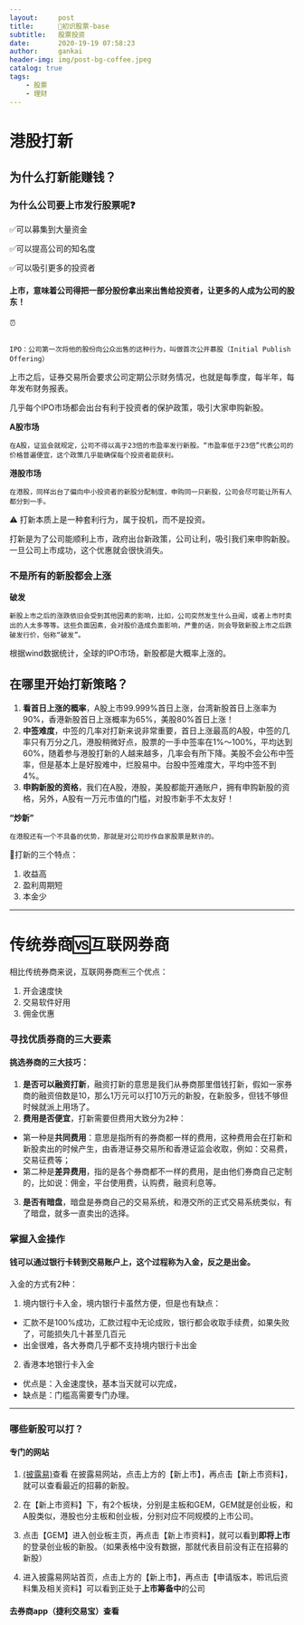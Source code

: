 ```yaml
---
layout:     post
title:      🌟初识股票-base
subtitle:   股票投资
date:       2020-19-19 07:58:23
author:     gankai
header-img: img/post-bg-coffee.jpeg
catalog: true
tags:
    - 股票
    - 理财
---
```



# 港股打新 

## 为什么打新能赚钱？

### 为什么公司要上市发行股票呢❓

✅可以募集到大量资金

✅可以提高公司的知名度

✅可以吸引更多的投资者


#### **上市**，意味着公司得把一部分股份拿出来出售给投资者，让更多的人成为公司的股东！

⏰

```

IPO：公司第一次将他的股份向公众出售的这种行为，叫做首次公开慕股（Initial Publish Offering）

```

上市之后，证券交易所会要求公司定期公示财务情况，也就是每季度，每半年，每年发布财务报表。

几乎每个IPO市场都会出台有利于投资者的保护政策，吸引大家申购新股。

**A股市场**
```
在A股，证监会就规定，公司不得以高于23倍的市盈率发行新股。“市盈率低于23倍”代表公司的价格普遍便宜，这个政策几乎能确保每个投资者能获利。
```


**港股市场**
```
在港股，同样出台了偏向中小投资者的新股分配制度，申购同一只新股，公司会尽可能让所有人都分到一手。
```
⚠️ 打新本质上是一种套利行为，属于投机，而不是投资。

打新是为了公司能顺利上市，政府出台新政策，公司让利，吸引我们来申购新股。一旦公司上市成功，这个优惠就会很快消失。

### 不是所有的新股都会上涨


**破发**


```
新股上市之后的涨跌依旧会受到其他因素的影响，比如，公司突然发生什么丑闻，或者上市时卖出的人太多等等。这些负面因素，会对股价造成负面影响，严重的话，则会导致新股上市之后跌破发行价，俗称“破发”。
```

根据wind数据统计，全球的IPO市场，新股都是大概率上涨的。

## 在哪里开始打新策略？

1. **看首日上涨的概率**，A股上市99.999%首日上涨，台湾新股首日上涨率为90%，香港新股首日上涨概率为65%，美股80%首日上涨！ 
2. **中签难度**，中签的几率对打新来说非常重要，首日上涨最高的A股，中签的几率只有万分之几，港股稍微好点，股票的一手中签率在1%～100%，平均达到60%，随着参与港股打新的人越来越多，几率会有所下降。美股不会公布中签率，但是基本上是好股难中，烂股易中。台股中签难度大，平均中签不到4%。
3. **申购新股的资格**，我们在A股，港股，美股都能开通账户，拥有申购新股的资格，另外，A股有一万元市值的门槛，对股市新手不太友好！


**“炒新”**

```
在港股还有一个不具备的优势，那就是对公司炒作自家股票是默许的。
```
📖打新的三个特点：
1. 收益高
2. 盈利周期短
3. 本金少


---

#  传统券商🆚互联网券商

相比传统券商来说，互联网券商🈶️三个优点：

1. 开会速度快
2. 交易软件好用
3. 佣金优惠

### 寻找优质券商的三大要素

#### 挑选券商的三大技巧：


1. **是否可以融资打新**，融资打新的意思是我们从券商那里借钱打新，假如一家券商的融资倍数是10，那么1万元可以打10万元的新股，在新股多，但钱不够但时候就派上用场了。
2. **费用是否便宜**，打新需要但费用大致分为2种：
  - 第一种是**共同费用**：意思是指所有的券商都一样的费用，这种费用会在打新和新股卖出的时候产生，由香港证券交易所和香港证监会收取，例如：交易费，交易征费等；
  - 第二种是**差异费用**，指的是各个券商都不一样的费用，是由他们券商自己定制的，比如说：佣金，平台使用费，认购费，融资利息等。
3. **是否有暗盘**，暗盘是券商自己的交易系统，和港交所的正式交易系统类似，有了暗盘，就多一直卖出的选择。

### 掌握入金操作

#### 钱可以通过银行卡转到交易账户上，这个过程称为入金，反之是出金。

入金的方式有2种：

1. 境内银行卡入金，境内银行卡虽然方便，但是也有缺点：
  - 汇款不是100%成功，汇款过程中无论成败，银行都会收取手续费，如果失败了，可能损失几十甚至几百元
  - 出金很难，各大券商几乎都不支持境内银行卡出金
2. 香港本地银行卡入金
  - 优点是：入金速度快，基本当天就可以完成，
  - 缺点是：门槛高需要专门办理。
  

---

### 哪些新股可以打？

#### 专门的网站
1. [(披露易)](https://sc.hkexnews.hk/TuniS/www.hkexnews.hk/index_c.htm)查看
在披露易网站，点击上方的【新上市】，再点击【新上市资料】，就可以查看最近的招募的新股。

2. 在【新上市资料】下，有2个板块，分别是主板和GEM，GEM就是创业板，和A股类似，港股也分主板和创业板，分别对应不同规模的上市公司。
3. 点击【GEM】进入创业板主页，再点击【新上市资料】，就可以看到**即将上市**的登录创业板的新股。（如果表格中没有数据，那就代表目前没有正在招募的新股）
4. 进入披露易网站首页，点击上方的【新上市】，再点击【申请版本，聆讯后资料集及相关资料】可以看到正处于**上市筹备中**的公司


#### 去券商app（捷利交易宝）查看









